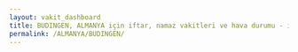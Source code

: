 ```yaml
---
layout: vakit_dashboard
title: BUDINGEN, ALMANYA için iftar, namaz vakitleri ve hava durumu - ilçe/eyalet seç
permalink: /ALMANYA/BUDINGEN/
---
```


<script type="text/javascript">
  var GLOBAL_COUNTRY = 'ALMANYA';
  var GLOBAL_CITY = 'BUDINGEN';
  var GLOBAL_STATE = '';
  var lat = 72;
  var lon = 21;
</script>
